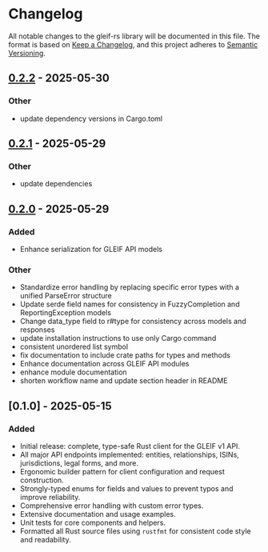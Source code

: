 # Changelog

All notable changes to the gleif-rs library will be documented in this file.
The format is based on [Keep a Changelog](https://keepachangelog.com/en/1.0.0/),
and this project adheres to [Semantic Versioning](https://semver.org/spec/v2.0.0.html).

## [0.2.2](https://github.com/NotAProfDev/gleif-rs/compare/v0.2.1...v0.2.2) - 2025-05-30

### Other

- update dependency versions in Cargo.toml

## [0.2.1](https://github.com/NotAProfDev/gleif-rs/compare/v0.2.0...v0.2.1) - 2025-05-29

### Other

- update dependencies

## [0.2.0](https://github.com/NotAProfDev/gleif-rs/compare/v0.1.0...v0.2.0) - 2025-05-29

### Added

- Enhance serialization for GLEIF API models

### Other

- Standardize error handling by replacing specific error types with a unified ParseError structure
- Update serde field names for consistency in FuzzyCompletion and ReportingException models
- Change data_type field to r#type for consistency across models and responses
- update installation instructions to use only Cargo command
- consistent unordered list symbol
- fix documentation to include crate paths for types and methods
- Enhance documentation across GLEIF API modules
- enhance module documentation
- shorten workflow name and update section header in README

## [0.1.0] - 2025-05-15

### Added

- Initial release: complete, type-safe Rust client for the GLEIF v1 API.
- All major API endpoints implemented: entities, relationships, ISINs, jurisdictions, legal forms, and more.
- Ergonomic builder pattern for client configuration and request construction.
- Strongly-typed enums for fields and values to prevent typos and improve reliability.
- Comprehensive error handling with custom error types.
- Extensive documentation and usage examples.
- Unit tests for core components and helpers.
- Formatted all Rust source files using `rustfmt` for consistent code style and readability.
